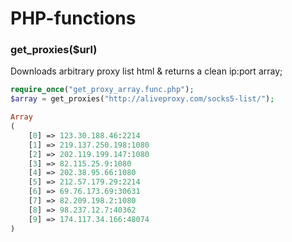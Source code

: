 PHP-functions
=============



### get_proxies($url)
Downloads arbitrary proxy list html & returns a clean ip:port array;


```php
require_once("get_proxy_array.func.php");
$array = get_proxies("http://aliveproxy.com/socks5-list/");
```

```php
Array
(
    [0] => 123.30.188.46:2214
    [1] => 219.137.250.198:1080
    [2] => 202.119.199.147:1080
    [3] => 82.115.25.9:1080
    [4] => 202.38.95.66:1080
    [5] => 212.57.179.29:2214
    [6] => 69.76.173.69:30631
    [7] => 82.209.198.2:1080
    [8] => 98.237.12.7:40362
    [9] => 174.117.34.166:48074
)
```
